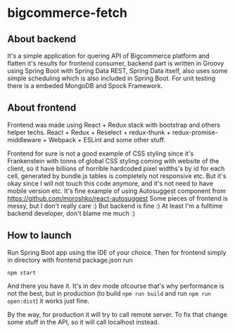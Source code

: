 # bigcommerce-fetch

## About backend
It's a simple application for quering API of Bigcommerce platform and flatten it's results for frontend consumer, backend part is written in Groovy using Spring Boot with Spring Data REST, Spring Data itself, also uses some simple scheduling which is also included in Spring Boot. 
For unit testing there is a embeded MongoDB and Spock Framework.

## About frontend
Frontend was made using React + Redux stack with bootstrap and others helper techs. 
React + Redux + Reselect + redux-thunk + redux-promise-middleware + Webpack + ESLint and some other stuff.

Frontend for sure is not a good example of CSS styling since it's Frankenstein with tonns of global CSS styling coming with website of the client, so it have billions of horrible hardcoded pixel widths's by id for each cell, generated by bundle.js tables is completely not responsive etc. But it's okay since I will not touch this code anymore, and it's not need to have mobile version etc.
It's fine example of using Autosuggest component from https://github.com/moroshko/react-autosuggest
Some pieces of frontend is messy, but I don't really care :) But backend is fine :) At least I'm a fulltime backend developer, don't blame me much :)

## How to launch

Run Spring Boot app using the IDE of your choice. 
Then for frontend simply in directory with frontend package.json run
```
npm start 
```
And there you have it. It's in dev mode ofcourse that's why performance is not the best, but in production (to build `npm run build` and run `npm run open:dist`) it works just fine.

By the way, for production it will try to call remote server. To fix that change some stuff in the API, so it will call localhost instead.

